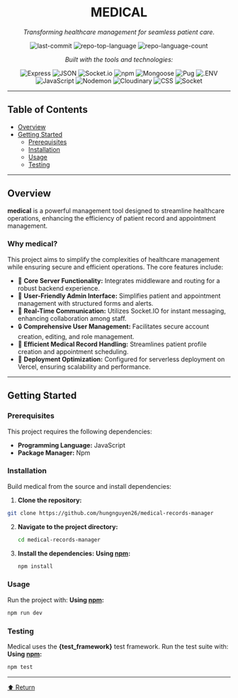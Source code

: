 <div align="center">
  
  # MEDICAL

  _Transforming healthcare management for seamless patient care._

  ![last-commit](https://img.shields.io/github/last-commit/nhuuhung26/medical?style=flat&logo=git&logoColor=white&color=0080ff)
  ![repo-top-language](https://img.shields.io/github/languages/top/nhuuhung26/medical?style=flat&color=0080ff)
  ![repo-language-count](https://img.shields.io/github/languages/count/nhuuhung26/medical?style=flat&color=0080ff)

  _Built with the tools and technologies:_

  ![Express](https://img.shields.io/badge/Express-000000.svg?style=flat&logo=Express&logoColor=white)
  ![JSON](https://img.shields.io/badge/JSON-000000.svg?style=flat&logo=JSON&logoColor=white)
  ![Socket.io](https://img.shields.io/badge/Socket.io-010101.svg?style=flat&logo=socketdotio&logoColor=white)
  ![npm](https://img.shields.io/badge/npm-CB3837.svg?style=flat&logo=npm&logoColor=white)
  ![Mongoose](https://img.shields.io/badge/Mongoose-F04D35.svg?style=flat&logo=Mongoose&logoColor=white)
  ![Pug](https://img.shields.io/badge/Pug-A86454.svg?style=flat&logo=Pug&logoColor=white)
  ![.ENV](https://img.shields.io/badge/.ENV-ECD53F.svg?style=flat&logo=dotenv&logoColor=black)
  ![JavaScript](https://img.shields.io/badge/JavaScript-F7DF1E.svg?style=flat&logo=JavaScript&logoColor=black)
  ![Nodemon](https://img.shields.io/badge/Nodemon-76D04B.svg?style=flat&logo=Nodemon&logoColor=white)
  ![Cloudinary](https://img.shields.io/badge/Cloudinary-3448C5.svg?style=flat&logo=Cloudinary&logoColor=white)
  ![CSS](https://img.shields.io/badge/CSS-663399.svg?style=flat&logo=CSS&logoColor=white)
  ![Socket](https://img.shields.io/badge/Socket-C93CD7.svg?style=flat&logo=Socket&logoColor=white)
</div>


---

## Table of Contents

- [Overview](#overview)
- [Getting Started](#getting-started)
  - [Prerequisites](#prerequisites)
  - [Installation](#installation)
  - [Usage](#usage)
  - [Testing](#testing)

---

## Overview

**medical** is a powerful management tool designed to streamline healthcare operations, enhancing the efficiency of patient record and appointment management.

### Why medical?

This project aims to simplify the complexities of healthcare management while ensuring secure and efficient operations. The core features include:

- 🏥 **Core Server Functionality:** Integrates middleware and routing for a robust backend experience.
- 📅 **User-Friendly Admin Interface:** Simplifies patient and appointment management with structured forms and alerts.
- 💬 **Real-Time Communication:** Utilizes Socket.IO for instant messaging, enhancing collaboration among staff.
- 🔒 **Comprehensive User Management:** Facilitates secure account creation, editing, and role management.
- 📂 **Efficient Medical Record Handling:** Streamlines patient profile creation and appointment scheduling.
- 🚀 **Deployment Optimization:** Configured for serverless deployment on Vercel, ensuring scalability and performance.

---

## Getting Started

### Prerequisites

This project requires the following dependencies:

- **Programming Language:** JavaScript
- **Package Manager:** Npm

### Installation

Build medical from the source and install dependencies:

1. **Clone the repository:**

```sh
git clone https://github.com/hungnguyen26/medical-records-manager
```

2. **Navigate to the project directory:**
   ```sh
   cd medical-records-manager
   ```
3. **Install the dependencies:**
   **Using [npm](https://www.npmjs.com/):**
   ```sh
   npm install
   ```

### Usage
Run the project with:
**Using [npm](https://www.npmjs.com/):**
```sh
npm run dev
```

### Testing
Medical uses the **{test_framework}** test framework. Run the test suite with:
**Using [npm](https://www.npmjs.com/):**
```sh
npm test
```

---

[⬆ Return](#top)
